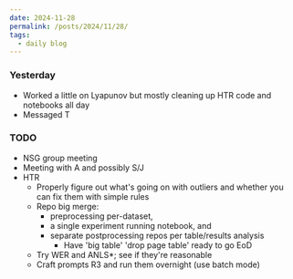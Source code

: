```yaml
---
date: 2024-11-28
permalink: /posts/2024/11/28/
tags:
  - daily blog
---
```


### Yesterday
- Worked a little on Lyapunov but mostly cleaning up HTR code and notebooks all day
- Messaged T

### TODO
- NSG group meeting
- Meeting with A and possibly S/J
- HTR
  - Properly figure out what's going on with outliers and whether you can fix them with simple rules
  - Repo big merge: 
    - preprocessing per-dataset, 
    - a single experiment running notebook, and 
    - separate postprocessing repos per table/results analysis
      - Have 'big table' 'drop page table' ready to go EoD
  - Try WER and ANLS*; see if they're reasonable
  - Craft prompts R3 and run them overnight (use batch mode)

